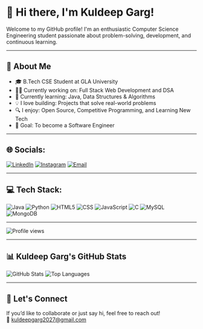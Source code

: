 # 👋 Hi there, I'm Kuldeep Garg!

Welcome to my GitHub profile! I'm an enthusiastic Computer Science Engineering student passionate about problem-solving, development, and continuous learning.

---

## 🚀 About Me

- 🎓 B.Tech CSE Student at GLA University  
- 🧑‍💻 Currently working on: Full Stack Web Development and DSA  
- 📘 Currently learning: Java, Data Structures & Algorithms  
- 💡 I love building: Projects that solve real-world problems  
- 🔍 I enjoy: Open Source, Competitive Programming, and Learning New Tech  
- 🎯 Goal: To become a Software Engineer

---

## 🌐 Socials:

[![LinkedIn](https://img.shields.io/badge/LinkedIn-0A66C2?style=for-the-badge&logo=linkedin&logoColor=white)](https://www.linkedin.com/in/kuldeep-garg-238b302a6/)
[![Instagram](https://img.shields.io/badge/Instagram-E4405F?style=for-the-badge&logo=instagram&logoColor=white)](https://www.instagram.com/codingsurface/)
[![Email](https://img.shields.io/badge/Email-D14836?style=for-the-badge&logo=gmail&logoColor=white)](mailto:kuldeepgarg2027@gmail.com)

---

## 💻 Tech Stack:

![Java](https://img.shields.io/badge/Java-orange?style=for-the-badge&logo=java&logoColor=white)
![Python](https://img.shields.io/badge/Python-3776AB?style=for-the-badge&logo=python&logoColor=white)
![HTML5](https://img.shields.io/badge/HTML5-e34c26?style=for-the-badge&logo=html5&logoColor=white)
![CSS](https://img.shields.io/badge/CSS-1572B6?style=for-the-badge&logo=css3&logoColor=white)
![JavaScript](https://img.shields.io/badge/JavaScript-F0DB4F?style=for-the-badge&logo=javascript&logoColor=black)
![C](https://img.shields.io/badge/C-00599C?style=for-the-badge&logo=c&logoColor=white)
![MySQL](https://img.shields.io/badge/MySQL-00758F?style=for-the-badge&logo=mysql&logoColor=white)
![MongoDB](https://img.shields.io/badge/MongoDB-4EA94B?style=for-the-badge&logo=mongodb&logoColor=white)


---

![Profile views](https://komarev.com/ghpvc/?username=Kuldeep2047&color=blue&style=flat)

---

## 📊 Kuldeep Garg's GitHub Stats

![GitHub Stats](https://github-readme-stats.vercel.app/api?username=Kuldeep2047&show_icons=true&theme=radical&count_private=true)
![Top Languages](https://github-readme-stats.vercel.app/api/top-langs/?username=Kuldeep2047&layout=compact&theme=radical)

---

## 💌 Let's Connect

If you’d like to collaborate or just say hi, feel free to reach out!  
📧 [kuldeepgarg2027@gmail.com](mailto:kuldeepgarg2027@gmail.com)
